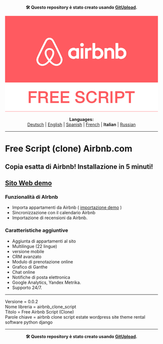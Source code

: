 <p align="center"><b>🛠️ Questo repository è stato creato usando <a href="https://gitupload.com">GitUpload</a>.</b></p>
<p align="center"><a href="https://estate.im"><img src="https://github.com/markolofsen/airbnb_clone_script//blob/master/.banners/banner_it.jpg?raw=1" /></a></p>
<p align="center"><b>Languages:</b><br /><a href="https://github.com/markolofsen/airbnb_clone_script/blob/master/README_de.md">Deutsch</a> | <a href="https://github.com/markolofsen/airbnb_clone_script/blob/master/README.md">English</a> | <a href="https://github.com/markolofsen/airbnb_clone_script/blob/master/README_es.md">Spanish</a> | <a href="https://github.com/markolofsen/airbnb_clone_script/blob/master/README_fr.md">French</a> | <b>Italian</b> | <a href="https://github.com/markolofsen/airbnb_clone_script/blob/master/README_ru.md">Russian</a></p>

---

# Free Script (clone) Airbnb.com
## Copia esatta di Airbnb! Installazione in 5 minuti!
## <a href="https://demo.estate.im">Sito Web demo</a>

### Funzionalità di AIrbnb
* Importa appartamenti da Airbnb ( <a href="https://estate.im/">importazione demo</a> )
* Sincronizzazione con il calendario Airbnb
* Importazione di recensioni da Airbnb.


### Caratteristiche aggiuntive
* Aggiunta di appartamenti al sito
* Multilingue (22 lingue)
* versione mobile
* CRM avanzato
* Modulo di prenotazione online
* Grafico di Ganthe
* Chat online
* Notifiche di posta elettronica
* Google Analytics, Yandex Metrika.
* Supporto 24/7.


<hr />

Versione = 0.0.2 <br />
Nome libreria = airbnb_clone_script <br />
Titolo = Free Airbnb Script (Clone) <br />
Parole chiave = airbnb clone script estate wordpress site theme rental software python django <br />


---

<p align="center"><b>🛠️ Questo repository è stato creato usando <a href="https://gitupload.com">GitUpload</a>.</b></p>